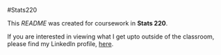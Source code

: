 #Stats220

This *README* was created for coursework in **Stats 220**. 

If you are interested in viewing what I get upto outside of the classroom, please find my LinkedIn profile, [here](https://www.linkedin.com/in/tim-cross-b4b99b1b8/).
